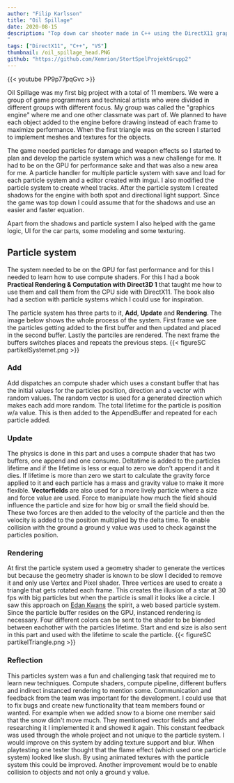 ```yaml
---
author: "Filip Karlsson"
title: "Oil Spillage"
date: 2020-08-15
description: "Top down car shooter made in C++ using the DirectX11 graphics API where I made a shadow mapping with directional and spot light, particle system focused on performance with editor and save/load capabilites, Memory and performance optimization, tire tracks using the particle system and compute shader, objective system and UI. Collaborated with 10 other people.
"
tags: ["DirectX11", "C++", "VS"]
thumbnail: /oil_spillage_head.PNG
github: "https://github.com/Xemrion/StortSpelProjektGrupp2"
---
```


{{< youtube PP9p77pqGvc >}}

Oil Spillage was my first big project with a total of 11 members. We were a group of game programmers and technical artists who were divided in different groups with different focus. My group was called the "graphics engine" where me and one other classmate was part of. We planned to have each object added to the engine before drawing instead of each frame to maximize performance. When the first triangle was on the screen I started to implement meshes and textures for the objects.

The game needed particles for damage and weapon effects so I started to plan and develop the particle system which was a new challenge for me. It had to be on the GPU for performance sake and that was also a new area for me. A particle handler for multiple particle system with save and load for each particle system and a editor created with imgui. I also modified the particle system to create wheel tracks.
After the particle system I created shadows for the engine with both spot and directional light support. Since the game was top down I could assume that for the shadows and use an easier and faster equation.

Apart from the shadows and particle system I also helped with the game logic, UI for the car parts, some modeling and some texturing.


## Particle system
The system needed to be on the GPU for fast performance and for this I needed to learn how to use compute shaders. For this
I had a book **Practical Rendering & Computation with Direct3D 1** that taught me how to use them and call them from the CPU side with DirectX11. The book also had
a section with particle systems which I could use for inspiration.

The particle system has three parts to it, **Add**, **Update** and **Rendering**. The image below shows the whole process of the system. First frame we see the particles getting added to the first buffer and then updated and placed in the second buffer. Lastly the partciles are rendered. The next frame the buffers switches places and repeats the previous steps.
{{< figureSC partikelSystemet.png >}}
### Add
Add dispatches an compute shader which uses a constant buffer that has the initial values for the particles position, direction and a vector with random values. The random vector is used for a generated direction which makes each add more random. The total lifetime for the particle is position w/a value. This is then added to the AppendBuffer and repeated for each particle added.

### Update
The physics is done in this part and uses a compute shader that has two buffers, one append and one consume. Deltatime is added to the particles lifetime and if the lifetime is less or equal to zero we don't append it and it dies. If lifetime is more than zero we start to calculate the gravity force applied to it and each particle has a mass and gravity value to make it more flexible. **Vectorfields** are also used for a more lively particle where a size and force value are used. Force to manipulate how much the field should influence the particle and size for how big or small the field should be. These two forces are then added to the velocity of the particle and then the velocity is added to the position multiplied by the delta time. To enable collision with the ground a ground y value was used to check against the particles position.

### Rendering
At first the particle system used a geometry shader to generate the vertices but because the geometry shader is known to be slow I decided to remove it and only use Vertex and Pixel shader. Three vertices are used to create a triangle that gets rotated each frame. This creates the illusion of a star at 30 fps with big particles but when the particle is small it looks like a circle. I saw this approach on [Edan Kwans](https://edankwan.com/) the spirit, a web based particle system. Since the particle buffer resides on the GPU, instanced rendering is necessary. Four different colors can be sent to the shader to be blended between eachother with the particles lifetime. Start and end size is also sent in this part and used with the lifetime to scale the particle.
{{< figureSC partikelTriangle.png >}}

### Reflection
This particles system was a fun and challenging task that required me to learn new techniques. Compute shaders, compute pipeline, different buffers and indirect instanced rendering to mention some. Communication and feedback from the team was important for the development. I could use that to fix bugs and create new functionality that team members found or wanted. For example when we added snow to a biome one member said that the snow didn't move much. They mentioned vector fields and after researching it I implemented it and showed it again. This constant feedback was used through the whole project and not unique to the particle system. I would improve on this system by adding texture support and blur. When playtesting one tester thought that the flame effect (which used one particle system) looked like slush. By using animated textures with the particle system this could be improved. Another improvement would be to enable collision to objects and not only a ground y value.
